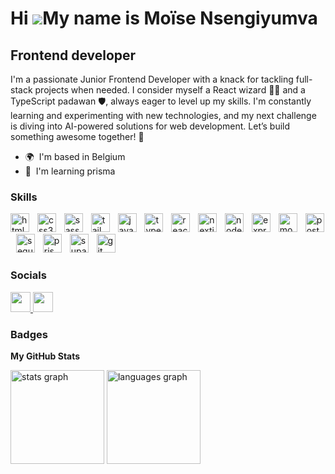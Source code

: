 Hi ![](https://user-images.githubusercontent.com/18350557/176309783-0785949b-9127-417c-8b55-ab5a4333674e.gif)My name is Moïse Nsengiyumva
=========================================================================================================================================

Frontend developer
------------------

I'm a passionate Junior Frontend Developer with a knack for tackling full-stack projects when needed. I consider myself a React wizard 🧙‍♂️ and a TypeScript padawan 🛡️, always eager to level up my skills. I'm constantly learning and experimenting with new technologies, and my next challenge is diving into AI-powered solutions for web development. Let’s build something awesome together! 🚀

* 🌍  I'm based in Belgium
* 🧠  I'm learning prisma

### Skills

<div align="left">
  <img src="https://skillicons.dev/icons?i=html" height="30" alt="html5 logo"  />
  <img width="5" />
  <img src="https://skillicons.dev/icons?i=css" height="30" alt="css3 logo"  />
  <img width="5" />
  <img src="https://skillicons.dev/icons?i=sass" height="30" alt="sass logo"  />
  <img width="5" />
  <img src="https://skillicons.dev/icons?i=tailwind" height="30" alt="tailwindcss logo"  />
  <img width="5" />
  <img src="https://skillicons.dev/icons?i=js" height="30" alt="javascript logo"  />
  <img width="5" />
  <img src="https://skillicons.dev/icons?i=ts" height="30" alt="typescript logo"  />
  <img width="5" />
  <img src="https://skillicons.dev/icons?i=react" height="30" alt="react logo"  />
  <img width="5" />
  <img src="https://skillicons.dev/icons?i=nextjs" height="30" alt="nextjs logo"  />
  <img width="5" />
  <img src="https://skillicons.dev/icons?i=nodejs" height="30" alt="nodejs logo"  />
  <img width="5" />
  <img src="https://skillicons.dev/icons?i=express" height="30" alt="express logo"  />
  <img width="5" />
  <img src="https://skillicons.dev/icons?i=mongodb" height="30" alt="mongodb logo"  />
  <img width="5" />
  <img src="https://skillicons.dev/icons?i=postgres" height="30" alt="postgresql logo"  />
  <img width="5" />
  <img src="https://skillicons.dev/icons?i=sequelize" height="30" alt="sequelize logo"  />
  <img width="5" />
  <img src="https://skillicons.dev/icons?i=prisma" height="30" alt="prisma logo"  />
  <img width="5" />
  <img src="https://skillicons.dev/icons?i=supabase" height="30" alt="supabase logo"  />
  <img width="5" />
  <img src="https://skillicons.dev/icons?i=git" height="30" alt="git logo"  />
</div>


### Socials

<p align="left"> <a href="https://www.github.com/moisens" target="_blank" rel="noreferrer"> <picture> <source media="(prefers-color-scheme: dark)" srcset="https://raw.githubusercontent.com/danielcranney/readme-generator/main/public/icons/socials/github-dark.svg" /> <source media="(prefers-color-scheme: light)" srcset="https://raw.githubusercontent.com/danielcranney/readme-generator/main/public/icons/socials/github.svg" /> <img src="https://raw.githubusercontent.com/danielcranney/readme-generator/main/public/icons/socials/github.svg" width="32" height="32" /> </picture> </a> <a href="https://www.linkedin.com/in/moïse-ns/" target="_blank" rel="noreferrer"> <picture> <source media="(prefers-color-scheme: dark)" srcset="https://raw.githubusercontent.com/danielcranney/readme-generator/main/public/icons/socials/linkedin-dark.svg" /> <source media="(prefers-color-scheme: light)" srcset="https://raw.githubusercontent.com/danielcranney/readme-generator/main/public/icons/socials/linkedin.svg" /> <img src="https://raw.githubusercontent.com/danielcranney/readme-generator/main/public/icons/socials/linkedin.svg" width="32" height="32" /> </picture> </a></p>

### Badges

<b>My GitHub Stats</b>

<div align="left">
  <img src="https://github-readme-stats.vercel.app/api?username=moisens&hide_title=false&hide_rank=false&show_icons=true&include_all_commits=true&count_private=true&disable_animations=false&theme=react&locale=en&hide_border=false" height="150" alt="stats graph"  />
  <img src="https://github-readme-stats.vercel.app/api/top-langs?username=moisens&locale=en&hide_title=false&layout=compact&card_width=320&langs_count=5&theme=react&hide_border=false" height="150" alt="languages graph"  />
</div>
